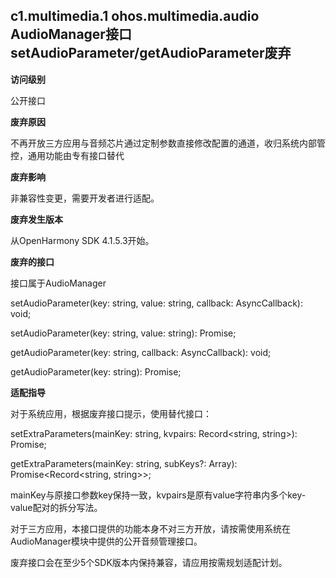 ## c1.multimedia.1 ohos.multimedia.audio AudioManager接口setAudioParameter/getAudioParameter废弃

**访问级别**

公开接口

**废弃原因**

不再开放三方应用与音频芯片通过定制参数直接修改配置的通道，收归系统内部管控，通用功能由专有接口替代

**废弃影响**

非兼容性变更，需要开发者进行适配。

**废弃发生版本**

从OpenHarmony SDK 4.1.5.3开始。

**废弃的接口**

接口属于AudioManager

setAudioParameter(key: string, value: string, callback: AsyncCallback<void>): void;

setAudioParameter(key: string, value: string): Promise<void>;

getAudioParameter(key: string, callback: AsyncCallback<string>): void;

getAudioParameter(key: string): Promise<string>;

**适配指导**

对于系统应用，根据废弃接口提示，使用替代接口：

setExtraParameters(mainKey: string, kvpairs: Record<string, string>): Promise<void>;

getExtraParameters(mainKey: string, subKeys?: Array<string>): Promise<Record<string, string>>;

mainKey与原接口参数key保持一致，kvpairs是原有value字符串内多个key-value配对的拆分写法。

对于三方应用，本接口提供的功能本身不对三方开放，请按需使用系统在AudioManager模块中提供的公开音频管理接口。

废弃接口会在至少5个SDK版本内保持兼容，请应用按需规划适配计划。